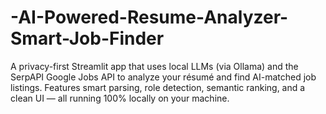 # -AI-Powered-Resume-Analyzer-Smart-Job-Finder
A privacy-first Streamlit app that uses local LLMs (via Ollama) and the SerpAPI Google Jobs API to analyze your résumé and find AI-matched job listings. Features smart parsing, role detection, semantic ranking, and a clean UI — all running 100% locally on your machine.
